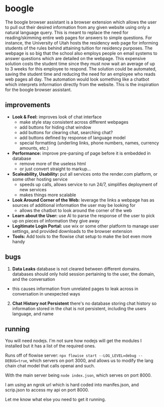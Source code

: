 # boogle
The boogle browser assistant is a browser extension which allows the user to pull out their desired information from any given website using only a natural language query.
This is meant to replace the need for reading/skimming entire web pages for answers to simple questions.
For instance, the University of Utah hosts the residency web page for informing students of the rules behind attaining tuition for residency purposes.
The webpage is so big that the school also employs people on email systems to answer questions which are detailed on the webpage.
This expensive solution costs the student time since they must now wait an average of up to 3 weeks for this employee to respond.
The solution could be automated, saving the student time and reducing the need for an employee who reads web pages all day.
The automation would look something like a chatbot which interprets information directly from the website.
This is the inspiration for the boogle browser assistant.

## improvements
 - **Look & Feel:** improves look of chat interface
   - make style stay consistent across different webpages
   - add buttons for hiding chat window
   - add buttons for clearing chat, searching chat?
   - add buttons defined by response of language model
   - special formatting (underling links, phone numbers, names, currency amounts, etc.)
 - **Performance:** improve pre-parsing of page before it is embedded in database
   - remove more of the useless html
   - or just convert straight to markup...
 - **Scaleability, Usability:** put all services onto the render.com platform, or some other hosting service
   - speeds up calls, allows service to run 24/7, simplifies deployment of new services
   - makes things more scalable
 - **Look Around Corner of the Web:** leverage the links a webpage has as sources of additional information the user may be looking for
   - allows the chatbot to look around the corner of the web
 - **Learn about the User:** use AI to parse the response of the user to pick up on pieces of information they give away
 - **Legitimate Login Portal:** use wix or some other platform to manage user settings, and provided downloads to the browser extension
 - **Tools:** Add tools to the flowise chat setup to make the bot even more handy

## bugs
 1. **Data Leaks** database is not cleared between different domains. databases should only hold session pertaining to the user, the domain, and the conversation
   - this causes information from unrelated pages to leak across in conversation in unexpected ways
 2. **Chat History not Persistent** there's no database storing chat history so information stored in the chat is not persistent, including the users language, and name

## running
You will need nodejs. I'm not sure how nodejs will get the modules I installed but it has a list of the required ones.

Runs off of flowise server: `npx flowise start --LOG_LEVEL=debug --DEBUG=true`, which servers on port 3000, and allows us to modify the lang chain chat model that calls openai and such.

With the main server being `node index.json`, which serves on port 8000.

I am using an ngrok url which is hard coded into manifes.json, and scrip.json to access my api on port 8000.

Let me know what else you need to get it running.
